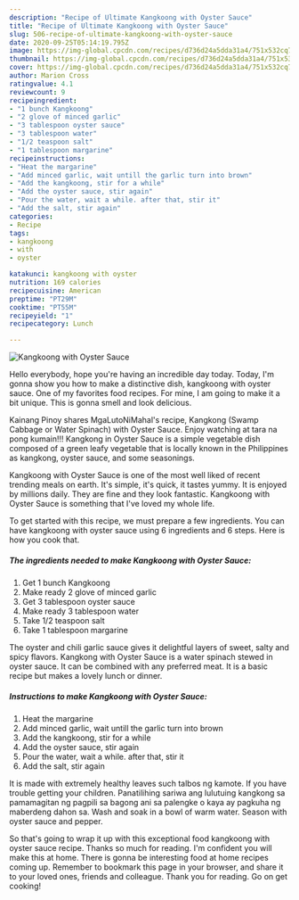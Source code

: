 ```yaml
---
description: "Recipe of Ultimate Kangkoong with Oyster Sauce"
title: "Recipe of Ultimate Kangkoong with Oyster Sauce"
slug: 506-recipe-of-ultimate-kangkoong-with-oyster-sauce
date: 2020-09-25T05:14:19.795Z
image: https://img-global.cpcdn.com/recipes/d736d24a5dda31a4/751x532cq70/kangkoong-with-oyster-sauce-recipe-main-photo.jpg
thumbnail: https://img-global.cpcdn.com/recipes/d736d24a5dda31a4/751x532cq70/kangkoong-with-oyster-sauce-recipe-main-photo.jpg
cover: https://img-global.cpcdn.com/recipes/d736d24a5dda31a4/751x532cq70/kangkoong-with-oyster-sauce-recipe-main-photo.jpg
author: Marion Cross
ratingvalue: 4.1
reviewcount: 9
recipeingredient:
- "1 bunch Kangkoong"
- "2 glove of minced garlic"
- "3 tablespoon oyster sauce"
- "3 tablespoon water"
- "1/2 teaspoon salt"
- "1 tablespoon margarine"
recipeinstructions:
- "Heat the margarine"
- "Add minced garlic, wait untill the garlic turn into brown"
- "Add the kangkoong, stir for a while"
- "Add the oyster sauce, stir again"
- "Pour the water, wait a while. after that, stir it"
- "Add the salt, stir again"
categories:
- Recipe
tags:
- kangkoong
- with
- oyster

katakunci: kangkoong with oyster 
nutrition: 169 calories
recipecuisine: American
preptime: "PT29M"
cooktime: "PT55M"
recipeyield: "1"
recipecategory: Lunch

---
```



![Kangkoong with Oyster Sauce](https://img-global.cpcdn.com/recipes/d736d24a5dda31a4/751x532cq70/kangkoong-with-oyster-sauce-recipe-main-photo.jpg)

Hello everybody, hope you're having an incredible day today. Today, I'm gonna show you how to make a distinctive dish, kangkoong with oyster sauce. One of my favorites food recipes. For mine, I am going to make it a bit unique. This is gonna smell and look delicious.

Kainang Pinoy shares MgaLutoNiMahal&#39;s recipe, Kangkong (Swamp Cabbage or Water Spinach) with Oyster Sauce. Enjoy watching at tara na pong kumain!!! Kangkong in Oyster Sauce is a simple vegetable dish composed of a green leafy vegetable that is locally known in the Philippines as kangkong, oyster sauce, and some seasonings.

Kangkoong with Oyster Sauce is one of the most well liked of recent trending meals on earth. It's simple, it's quick, it tastes yummy. It is enjoyed by millions daily. They are fine and they look fantastic. Kangkoong with Oyster Sauce is something that I've loved my whole life.


To get started with this recipe, we must prepare a few ingredients. You can have kangkoong with oyster sauce using 6 ingredients and 6 steps. Here is how you cook that.

<!--inarticleads1-->

##### The ingredients needed to make Kangkoong with Oyster Sauce:

1. Get 1 bunch Kangkoong
1. Make ready 2 glove of minced garlic
1. Get 3 tablespoon oyster sauce
1. Make ready 3 tablespoon water
1. Take 1/2 teaspoon salt
1. Take 1 tablespoon margarine


The oyster and chili garlic sauce gives it delightful layers of sweet, salty and spicy flavors. Kangkong with Oyster Sauce is a water spinach stewed in oyster sauce. It can be combined with any preferred meat. It is a basic recipe but makes a lovely lunch or dinner. 

<!--inarticleads2-->

##### Instructions to make Kangkoong with Oyster Sauce:

1. Heat the margarine
1. Add minced garlic, wait untill the garlic turn into brown
1. Add the kangkoong, stir for a while
1. Add the oyster sauce, stir again
1. Pour the water, wait a while. after that, stir it
1. Add the salt, stir again


It is made with extremely healthy leaves such talbos ng kamote. If you have trouble getting your children. Panatilihing sariwa ang lulutuing kangkong sa pamamagitan ng pagpili sa bagong ani sa palengke o kaya ay pagkuha ng maberdeng dahon sa. Wash and soak in a bowl of warm water. Season with oyster sauce and pepper. 

So that's going to wrap it up with this exceptional food kangkoong with oyster sauce recipe. Thanks so much for reading. I'm confident you will make this at home. There is gonna be interesting food at home recipes coming up. Remember to bookmark this page in your browser, and share it to your loved ones, friends and colleague. Thank you for reading. Go on get cooking!
